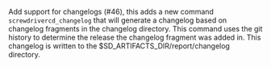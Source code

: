 Add support for changelogs (#46), this adds a new command `screwdrivercd_changelog` that will generate
a changelog based on changelog fragments in the changelog directory.  This command uses the git
history to determine the release the changelog fragment was added in.  This changelog is written
to the $SD_ARTIFACTS_DIR/report/changelog directory.


